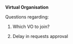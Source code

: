 **Virtual Organisation**

Questions regarding:

1. Which VO to join?

2. Delay in requests approval
